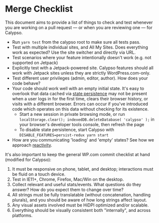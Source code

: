 # Merge Checklist

This document aims to provide a list of things to check and test whenever you are working on a pull request — or when you are reviewing one — for Calypso.

- Run `yarn test` from the calypso root to make sure all tests pass.
- Test with multiple individual sites, and All My Sites. Does everything work as expected? Use the site switcher and directly via URL.
- Test scenarios where your feature intentionally doesn't work (e.g. not supported on Jetpack)
- Explicitly test with a Jetpack-powered site. Calypso features should all work with Jetpack sites unless they are strictly WordPress.com-only.
- Test different user privileges (admin, editor, author). How does your code behave?
- Your code should work well with an empty initial state. It's easy to overlook that data cached via [state persistence](https://github.com/Automattic/wp-calypso/blob/master/docs/our-approach-to-data.md#data-persistence--2754-) may not be present when a user logs in for the first time, clears their browser history, or visits with a different browser. Errors can occur if you've introduced code which operates on this data without checking for its existence.
  - Start a new session in private browsing mode, or run `localStorage.clear(); indexedDB.deleteDatabase( 'calypso' );` in your browser's developer tools console, then refresh the page
  - To disable state persistence, start Calypso with `DISABLE_FEATURES=persist-redux yarn start`
- How are you communicating 'loading' and 'empty' states? See how we approach [reactivity](reactivity.md).

It's also important to keep the general WP.com commit checklist at hand (modified for Calypso):

1. It must be responsive on phone, tablet, and desktop; interactions must be fluid on a touch device.
2. Test in IE11+, Chrome, Firefox, Mac/Win on the desktop.
3. Collect relevant and useful stats/events. What questions do they answer? How do you expect them to change over time?
4. All strings must be fully translatable (without concatenation, handling plurals), and you should be aware of how long strings affect layout.
5. Any visual assets involved must be HiDPI optimized and/or scalable.
6. Everything should be visually consistent both "internally", and across platforms.

